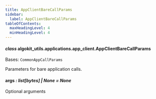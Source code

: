 ```yaml
---
title: AppClientBareCallParams
sidebar:
  label: AppClientBareCallParams
tableOfContents:
  maxHeadingLevel: 4
  minHeadingLevel: 4
---
```


#### _class_ algokit_utils.applications.app_client.AppClientBareCallParams

Bases: `CommonAppCallParams`

Parameters for bare application calls.

#### args _: list[bytes] | None_ _= None_

Optional arguments
